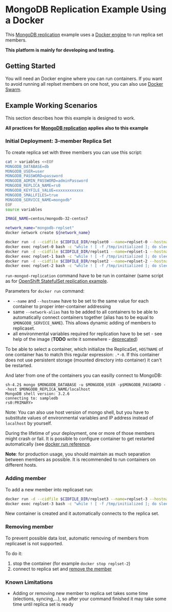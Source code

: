# MongoDB Replication Example Using a Docker

This [MongoDB replication](https://docs.mongodb.com/manual/replication/) example
uses a [Docker engine](http://docker.com) to run replica set members.

**This platform is mainly for developing and testing.**

## Getting Started

You will need an Docker engine where you can run containers. If you want to avoid running all replset members on one host, you can also use [Docker Swarm](https://docs.docker.com/swarm/).

## Example Working Scenarios

This section describes how this example is designed to work.

**All practices for [MongoDB replication](https://docs.mongodb.com/manual/replication/) applies also to this example**

### Initial Deployment: 3-member Replica Set

To create replica set with three members you can use this script:

```bash
cat > variables <<EOF
MONGODB_DATABASE=db
MONGODB_USER=user
MONGODB_PASSWORD=password
MONGODB_ADMIN_PASSWORD=adminPassword
MONGODB_REPLICA_NAME=rs0
MONGODB_KEYFILE_VALUE=xxxxxxxxxxxx
MONGODB_SMALLFILES=true
MONGODB_SERVICE_NAME=mongodb"
EOF
source variables

IMAGE_NAME=centos/mongodb-32-centos7

network_name="mongodb-replset"
docker network create ${network_name}

docker run -d --cidfile $CIDFILE_DIR/replset0 --name=replset-0 --hostname=replset-0 --network ${network_name} --network-alias mongodb --env-file=variables $IMAGE_NAME run-mongod-replication
docker exec replset-0 bash -c "while ! [ -f /tmp/initialized ]; do sleep 1; done"
docker run -d --cidfile $CIDFILE_DIR/replset1 --name=replset-1 --hostname=replset-1 --network ${network_name} --network-alias mongodb --env-file=variables $IMAGE_NAME run-mongod-replication
docker exec replset-1 bash -c "while ! [ -f /tmp/initialized ]; do sleep 1; done"
docker run -d --cidfile $CIDFILE_DIR/replset2 --name=replset-2 --hostname=replset-2 --network ${network_name} --network-alias mongodb --env-file=variables $IMAGE_NAME run-mongod-replication
docker exec replset-2 bash -c "while ! [ -f /tmp/initialized ]; do sleep 1; done"
```

`run-mongod-replication` command have to be run in container (same script as for [OpenShift StatefulSet replication example](https://github.com/sclorg/mongodb-container/tree/master/examples/petset).

Parameters for `docker run` command:
- `--name` and `--hostname` have to be set to the same value for each container to proper inter-container addressing
- same `--network-alias` has to be added to all containers to be able to automatically connect containers together (alias has to be equal to `$MONGODB_SERVICE_NAME`). This allows dynamic adding of members to replicaset.
- all environmental variables required for replication have to be set - see help of the image (**TODO** write it somewhere - [deprecated](https://github.com/sclorg/mongodb-container/tree/master/2.4/examples/replica))

To be able to select a container, which initialize the ReplicaSet, `HOSTNAME` of one container has to match this regular expression: `.*-0`. If this container does not use persistent storage (mounted directory into container) it can't be restarted.

And later from one of the containers you can easilly connect to MongoDB:

```console
sh-4.2$ mongo $MONGODB_DATABASE -u $MONGODB_USER -p$MONGODB_PASSWORD --host $MONGODB_REPLICA_NAME/localhost
MongoDB shell version: 3.2.6
connecting to: sampledb
rs0:PRIMARY>
```

Note: You can also use host version of mongo shell, but you have to substitute values of environmental variables and IP address instead of `localhost` by yourself.

During the lifetime of your deployment, one or more of those members might crash or fail. It is possible to configure container to get restarted automatically (see [docker run reference](https://docs.docker.com/engine/reference/run/#restart-policies---restart).

**Note**: for production usage, you should maintain as much separation between
members as possible. It is recommended to run containers on different hosts.

### Adding member

To add a new member into replicaset run:

```bash
docker run -d --cidfile $CIDFILE_DIR/replset3 --name=replset-3 --hostname=replset-3 --network ${network_name} --network-alias mongodb --env-file=variables $IMAGE_NAME run-mongod-replication
docker exec replset-3 bash -c "while ! [ -f /tmp/initialized ]; do sleep 1; done"
```

New container is created and it automatically connects to the replica set.

### Removing member

To prevent possible data lost, automatic removing of members from replicaset is not supported.

To do it:

1. stop the container (for example `docker stop replset-2`)
2. connect to replica set and [remove the member](https://docs.mongodb.com/manual/tutorial/remove-replica-set-member/)

### Known Limitations

* Adding or removing new member to replica set takes some time (elections, syncing,...), so after your command finished it may take some time until replica set is ready
